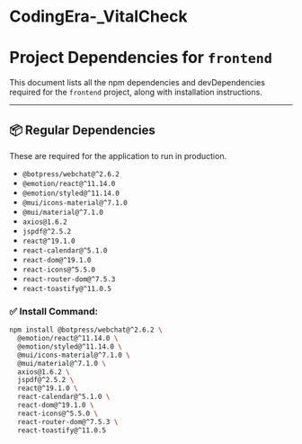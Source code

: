 # CodingEra-_VitalCheck

# Project Dependencies for `frontend`

This document lists all the npm dependencies and devDependencies required for the `frontend` project, along with installation instructions.

---

## 📦 Regular Dependencies

These are required for the application to run in production.

- `@botpress/webchat@^2.6.2`
- `@emotion/react@^11.14.0`
- `@emotion/styled@^11.14.0`
- `@mui/icons-material@^7.1.0`
- `@mui/material@^7.1.0`
- `axios@1.6.2`
- `jspdf@^2.5.2`
- `react@^19.1.0`
- `react-calendar@^5.1.0`
- `react-dom@^19.1.0`
- `react-icons@^5.5.0`
- `react-router-dom@^7.5.3`
- `react-toastify@^11.0.5`

### ✅ Install Command:
```bash
npm install @botpress/webchat@^2.6.2 \
  @emotion/react@^11.14.0 \
  @emotion/styled@^11.14.0 \
  @mui/icons-material@^7.1.0 \
  @mui/material@^7.1.0 \
  axios@1.6.2 \
  jspdf@^2.5.2 \
  react@^19.1.0 \
  react-calendar@^5.1.0 \
  react-dom@^19.1.0 \
  react-icons@^5.5.0 \
  react-router-dom@^7.5.3 \
  react-toastify@^11.0.5

